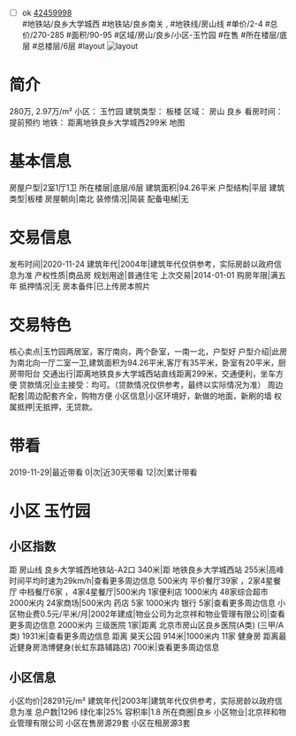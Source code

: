 - [ ] ok [42459998](https://bj.5i5j.com/ershoufang/42459998.html)  
 #地铁站/良乡大学城西 #地铁站/良乡南关 ,  #地铁线/房山线
#单价/2-4 #总价/270-285 #面积/90-95   #区域/房山/良乡/小区-玉竹园 #在售 #所在楼层/底层 #总楼层/6层 #layout 
![layout](http://image2.5i5j.com//group2/M00/25/19/CgqJNFyyoOqANXEAAAFpvbXmI2o955.jpg_P5.jpg) 
# 简介 
 280万,  2.97万/m² 
小区： 玉竹园
建筑类型： 板楼
区域： 房山 良乡
看房时间： 提前预约
地铁： 距离地铁良乡大学城西299米 地图
# 基本信息 
 房屋户型|2室1厅1卫
所在楼层|底层/6层
建筑面积|94.26平米
户型结构|平层
建筑类型|板楼
房屋朝向|南北
装修情况|简装
配备电梯|无
# 交易信息 
 发布时间|2020-11-24
建筑年代|2004年|建筑年代仅供参考，实际房龄以政府信息为准
产权性质|商品房
规划用途|普通住宅
上次交易|2014-01-01
购房年限|满五年
抵押情况|无
房本备件|已上传房本照片
# 交易特色 
 核心卖点|玉竹园两居室，客厅南向，两个卧室，一南一北，户型好
户型介绍|此房为南北向一厅二室一卫,建筑面积为94.26平米,客厅有35平米，卧室有20平米，厨房带阳台
交通出行|距离地铁良乡大学城西站直线距离299米，交通便利，坐车方便
贷款情况|业主接受：均可。（贷款情况仅供参考，最终以实际情况为准）
周边配套|周边配套齐全，购物方便
小区信息|小区环境好，新做的地面，新刷的墙
权属抵押|无抵押，无贷款。
# 带看 
 2019-11-29|最近带看	 0|次|近30天带看	 12|次|累计带看
# 小区 玉竹园
## 小区指数 
 距 房山线 良乡大学城西地铁站-A2口 340米|距 地铁良乡大学城西站 255米|高峰时间平均时速为29km/h|查看更多周边信息
500米内 平价餐厅39家 ，2家4星餐厅
中档餐厅6家 ，4家4星餐厅|500米内 1家便利店
1000米内 48家综合超市
2000米内 24家商场|500米内 药店 5家
1000米内 银行 5家|查看更多周边信息
小区物业费0.5元/平米/月|2002年建成|物业公司为北京祥和物业管理有限公司|查看更多周边信息
2000米内 三级医院 1家|距离 北京市房山区良乡医院(A类) (三甲/A类) 1931米|查看更多周边信息
距离 昊天公园 914米|1000米内 11家 健身房
距离最近健身房浩博健身(长虹东路辅路店) 700米|查看更多周边信息
## 小区信息 
 小区均价|28291元/m²
建筑年代|2003年|建筑年代仅供参考，实际房龄以政府信息为准
总户数|1296
绿化率|25%
容积率|1.8
所在商圈|良乡
小区物业|北京祥和物业管理有限公司
小区在售房源29套
小区在租房源3套
